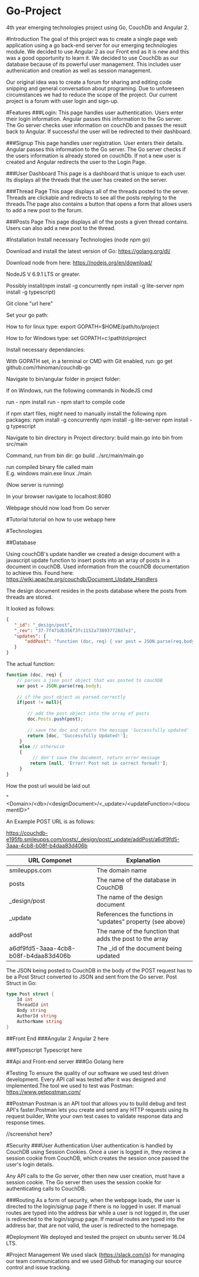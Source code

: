 # Go-Project
4th year emerging technologies project using Go, CouchDb and Angular 2. 

#Introduction
The goal of this project was to create a single page web application using a go back-end server for our emerging technologies module. We decided to use Angular 2 as our Front end as it is new and this was a good opportunity to learn it. We decided to use CouchDb as our database because of its powerful user management. This includes user authenication and creation as well as session management. 

Our original idea was to create a forum for sharing and editing code snipping and general conversation about programing. Due to unforeseen circumstances we had to reduce the scope of the project. Our current project is a forum with user login and sign-up.

#Features
###Login:
This page handles user authentication. Users enter their login information. Angular passes this information to the Go server. The Go server checks user information on couchDb and passes the result back to Angular. If successful the user will be redirected to their dashboard.

###Signup
This page handles user registration. User enters their details. Angular passes this information to the Go server. The Go server checks if the users information is already stored on couchDb. If not a new user is created and Angular redirects the user to the Login Page.

###User Dashboard
This page is a dashboard that is unique to each user. Its displays all the threads that the user has created on the server.

###Thread Page
This page displays all of the threads posted to the server. Threads are clickable and redirects to see all the posts replying to the threads.The page also contains a button that opens a form that allows users to add a new post to the forum.

###Posts Page
This page displays all of the posts a given thread contains. Users can also add a new post to the thread.

#Installation
Install necessary Technologies (node npm go)

Download and install the latest version of Go: https://golang.org/dl/

Download node from here: https://nodejs.org/en/download/

NodeJS V 6.9.1 LTS or greater.

Possibly install(npm install -g concurrently npm install -g lite-server npm install -g typescript)

Git clone "url here"

Set your go path: 

How to for linux
type: export GOPATH=$HOME/path/to/project

How to for Windows
type: set GOPATH=c:\path\to\project

Install necessary dependancies:

With GOPATH set, in a terminal or CMD with Git enabled, run:
go get github.com/rhinoman/couchdb-go

Navigate to bin/angular folder in project folder:

If on Windows, run the following commands in NodeJS cmd

run - npm install
run - npm start to compile code

if npm start files, might need to manually install the following npm packages:
npm install -g concurrently 
npm install -g lite-server 
npm install -g typescript

Navigate to bin directory in Project directory:
build main.go into bin from src/main

Command, run from bin dir: go build ../src/main/main.go

run compiled binary file called main	
E.g.	windows main.exe
	linux ./main

(Now server is running)

In your browser navigate to localhost:8080

Webpage should now load from Go server

#Tutorial
tutorial on how to use webapp here

#Technologies

##Database

Using couchDB's update handler we created a design document with a javascript update function to insert posts into an array of posts in a document in couchDB.
Used information from the couchDB documentation to achieve this.
Found here: https://wiki.apache.org/couchdb/Document_Update_Handlers

The design document resides in the posts database where the posts from threads are stored.

It looked as follows:

```json
{
   "_id": "_design/post",
   "_rev": "37-7f471db356f3fc1152a738937728d7e3",
   "updates": {
       "addPost": "function (doc, req) { var post = JSON.parse(req.body); if(post != null){ 	doc.Posts.push(post); return [doc, 'Successfully Updated!'];}else{return [null, 'Error! Post not in correct format!'];}}"
   }
}
```
The actual function:
```javascript
function (doc, req) { 
    // parses a json post object that was posted to couchDB 
    var post = JSON.parse(req.body); 
    
    // if the post object as parsed correctly
    if(post != null){ 
      
        // add the post object into the array of posts
        doc.Posts.push(post); 
        
        // save the doc and return the message 'Successfully updated'
        return [doc, 'Successfully Updated!'];
     }
     else // otherwise
     {  
          // don't save the document, return error message
         return [null, 'Error! Post not in correct format!'];
     }
}
```
How the post url would be laid out

"\<Domain>/\<db>/\<designDocument>/\<_update>/\<updateFunction>/\<documentID>"

An Example POST URL is as follows:

https://couchdb-e195fb.smileupps.com/posts/_design/post/_update/addPost/a6df9fd5-3aaa-4cb8-b08f-b4daa83d406b

URL Componet | Explanation 
------------ | -----------
smileupps.com | The domain name
posts         | The name of the database in CouchDB
_design/post  | The name of the design document
_update       | References the functions in "updates" property (see above)
addPost       | The name of the function that adds the post to the array
a6df9fd5-3aaa-4cb8-b08f-b4daa83d406b | The _id of the document being updated

The JSON being posted to CouchDB in the body of the POST request has to be a Post Struct converted to JSON and sent from the Go server.
Post Struct in Go:

```go
type Post struct {
	Id int
	ThreadId int
	Body string
	AuthorId string
	AuthorName string
}
```

##Front End
###Angular 2
Angular 2 here

###Typescript
Typescript here

##Api and Front-end server
###Go
Golang here

#Testing
To ensure the quality of our software we used test driven development. Every API call was tested after it was designed and implemented.The tool we used to test was Postman:
https://www.getpostman.com/

##Postman
Postman is an API tool that allows you to build debug and test API's faster.Postman lets you create and send any HTTP requests using its request builder, Write your own test cases to validate response data and response times.

//screenshot here?

#Security
###User Authentication
User authentication is handled by CouchDB using Session Cookies.
Once a user is logged in, they recieve a session cookie from CouchDB, which creates the session once passed the user's login details.

Any API calls to the Go server, other then new user creation, must have a session cookie.
The Go server then uses the session cookie for authenticating calls to CouchDB.

###Routing
As a form of security, when the webpage loads, the user is directed to the login/signup page if there is no logged in user.
If manual routes are typed into the address bar while a user is not logged in, the user is redirected to the login/signup page.
If manual routes are typed into the address bar, that are not valid, the user is redirected to the homepage.

#Deployment
We deployed and tested the project on ubuntu server 16.04 LTS.

#Project Management
We used slack (https://slack.com/is) for managing our team communications and we used Github for managing our source control and issue tracking.
